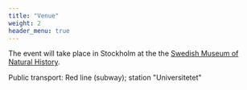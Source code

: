 ```yaml
---
title: "Venue"
weight: 2
header_menu: true
---
```




The event will take place in Stockholm at the the [Swedish Museum of Natural History](https://www.nrm.se/engelska/in-english/visit-the-museum/getting-here). 

Public transport: Red line (subway); station "Universitetet"
